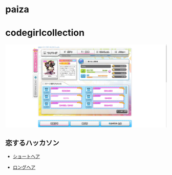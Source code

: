 # paiza

# codegirlcollection

![codegirlcollection](./images/test.png)

## 恋するハッカソン

- [ショートヘア](./images/shorthair.py)

- [ロングヘア](./images/longhair.py)
